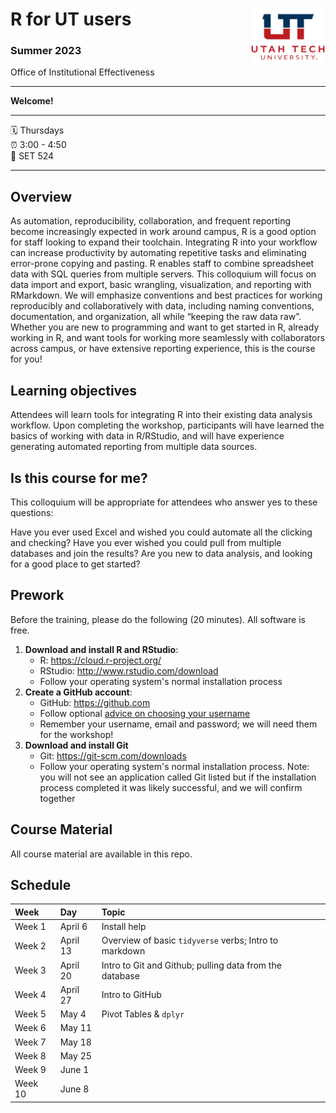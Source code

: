 R for UT users <img src="images/README-ut_ie_logo.png" align="right" width="120" />
================
 
### Summer 2023

Office of Institutional Effectiveness 

-----

**Welcome!** 

-----

:spiral_calendar: Thursdays  
:alarm_clock:     3:00 - 4:50  
:school:           SET 524 

-----

## Overview

As automation, reproducibility, collaboration, and frequent reporting become increasingly expected in work around campus, R is a good option for staff looking to expand their toolchain. Integrating R into your workflow can increase productivity by automating repetitive tasks and eliminating error-prone copying and pasting. R enables staff to combine spreadsheet data with SQL queries from multiple servers. This colloquium will focus on data import and export, basic wrangling, visualization, and reporting with RMarkdown. We will emphasize conventions and best practices for working reproducibly and collaboratively with data, including naming conventions, documentation, and organization, all while “keeping the raw data raw”. Whether you are new to programming and want to get started in R, already working in R, and want tools for working more seamlessly with collaborators across campus, or have extensive reporting experience, this is the course for you!

## Learning objectives

Attendees will learn tools for integrating R into their existing data analysis workflow. Upon completing the workshop, participants will have learned the basics of working with data in R/RStudio, and will have experience generating automated reporting from multiple data sources.

## Is this course for me?

This colloquium will be appropriate for attendees who answer yes to these questions:

Have you ever used Excel and wished you could automate all the clicking and checking?
Have you ever wished you could pull from multiple databases and join the results?
Are you new to data analysis, and looking for a good place to get started?

## Prework

Before the training, please do the following (20 minutes). All software is free. 

1. **Download and install R and RStudio**:
    - R: <https://cloud.r-project.org/>
    - RStudio: <http://www.rstudio.com/download> 
    - Follow your operating system's normal installation process
1. **Create a GitHub account**:
    - GitHub: <https://github.com>
    - Follow optional [advice on choosing your username](https://happygitwithr.com/github-acct.html)
    - Remember your username, email and password; we will need them for the workshop!
1. **Download and install Git**
    - Git: <https://git-scm.com/downloads>
    - Follow your operating system's normal installation process. Note: you will not see an application called Git listed but if the installation process completed it was likely successful, and we will confirm together

## Course Material

All course material are available in this repo.

## Schedule

|   Week  | Day       | Topic |
|:--------|:----------|:----------|
| Week 1  | April 6   | Install help |
| Week 2  | April 13  | Overview of basic `tidyverse` verbs; Intro to markdown |
| Week 3  | April 20  | Intro to Git and Github; pulling data from the database |
| Week 4  | April 27  | Intro to GitHub| Filters & joins |
| Week 5  | May 4     | Pivot Tables & `dplyr` |
| Week 6  | May 11    |  |
| Week 7  | May 18    |  | 
| Week 8  | May 25    |  |
| Week 9  | June 1    |  | 
| Week 10 | June 8    |  | 


